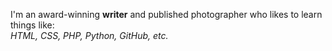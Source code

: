 I'm an award-winning **writer** and published photographer who likes to learn things like:  
*HTML, CSS, PHP, Python, GitHub, etc.*  
